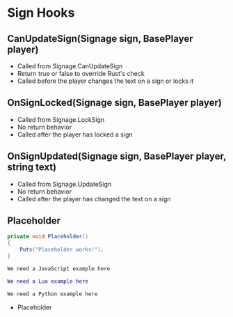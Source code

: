# Sign Hooks

## CanUpdateSign(Signage sign, BasePlayer player)
 * Called from Signage.CanUpdateSign
 * Return true or false to override Rust's check
 * Called before the player changes the text on a sign or locks it

## OnSignLocked(Signage sign, BasePlayer player)
 * Called from Signage.LockSign
 * No return behavior
 * Called after the player has locked a sign

## OnSignUpdated(Signage sign, BasePlayer player, string text)
 * Called from Signage.UpdateSign
 * No return behavior
 * Called after the player has changed the text on a sign

## Placeholder

``` csharp
private void Placeholder()
{
    Puts("Placeholder works!");
}
```

``` javascript
We need a JavaScript example here
```

``` lua
We need a Lua example here
```

``` python
We need a Python example here
```

 * Placeholder
